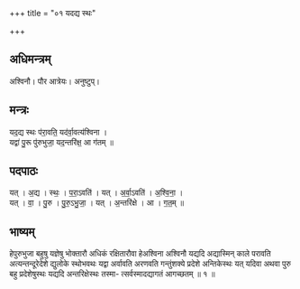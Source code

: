+++
title = "०१ यदद्य स्थः"

+++
## अधिमन्त्रम्
अश्विनौ। पौर आत्रेयः। अनुष्टुप्।

## मन्त्रः
यद॒द्य स्थः प॑रा॒वति॒ यद॑र्वा॒वत्य॑श्विना ।  
यद्वा॑ पु॒रू पु॑रुभुजा॒ यद॒न्तरि॑क्ष॒ आ ग॑तम् ॥

## पदपाठः
यत् । अ॒द्य । स्थः॒ । प॒रा॒ऽवति॑ । यत् । अ॒र्वा॒ऽवति॑ । अ॒श्वि॒ना॒ ।  
यत् । वा॒ । पु॒रु । पु॒रु॒ऽभु॒जा॒ । यत् । अ॒न्तरि॑क्षे । आ । ग॒त॒म् ॥

## भाष्यम्
हेपुरुभुजा बहुषु यज्ञेषु भोक्तारौ अधिकं रक्षितारौवा हेअश्विना अश्विनौ यद्यदि अद्यास्मिन् काले परावति अत्यन्तन्दूरेदेशे द्युलोके स्थोभवथः यद्वा अर्वावति अरणवति गन्तुंशक्ये प्रदेशे अन्तिकेस्थः यत् यदिवा अथवा पुरु बहु प्रदेशेषुस्थः यद्यदि अन्तरिक्षेस्थः तस्मा- त्सर्वस्मादद्यागतं आगच्छतम् ॥ १ ॥